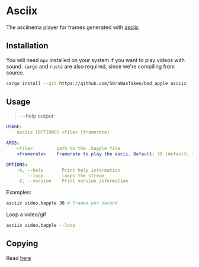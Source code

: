 # Asciix
The asciinema player for frames generated with [asciic](../asciic)

## Installation
You will need `mpv` installed on your system if you want to play videos with sound.
`cargo` and `rustc` are also required, since we're compiling from source.
```sh
cargo install --git https://github.com/S0raWasTaken/bad_apple asciix
```

## Usage
> --help output:
```yml
USAGE:
    asciix [OPTIONS] <file> [framerate]

ARGS:
    <file>         path to the .bapple file
    <framerate>    framerate to play the ascii. Default: 30 [default: 30]

OPTIONS:
    -h, --help       Print help information
        --loop       loops the stream
    -V, --version    Print version information
```

Examples:
```sh
asciix video.bapple 30 # frames per second
```

Loop a video/gif
```sh
asciix video.bapple --loop
```

## Copying
Read [here](https://github.com/S0raWasTaken/bad_apple#copying)
